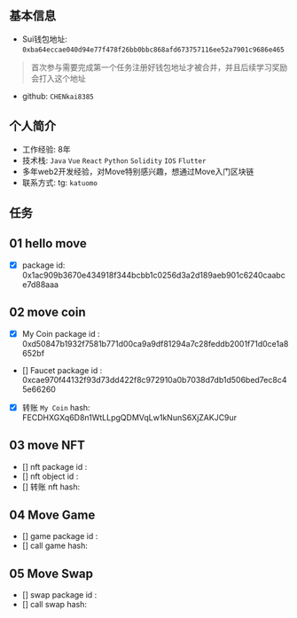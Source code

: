 ## 基本信息
- Sui钱包地址: `0xba64eccae040d94e77f478f26bb0bbc868afd673757116ee52a7901c9686e465`
> 首次参与需要完成第一个任务注册好钱包地址才被合并，并且后续学习奖励会打入这个地址
- github: `CHENkai8385`

## 个人简介
- 工作经验: 8年
- 技术栈: `Java` `Vue` `React` `Python` `Solidity` `IOS` `Flutter`
- 多年web2开发经验，对Move特别感兴趣，想通过Move入门区块链
- 联系方式: tg: `katuomo` 

## 任务

##   01 hello move  
- [x] package id: 0x1ac909b3670e434918f344bcbb1c0256d3a2d189aeb901c6240caabce7d88aaa

##   02 move coin
- [x] My Coin package id : 0xd50847b1932f7581b771d00ca9a9df81294a7c28feddb2001f71d0ce1a8652bf
- [] Faucet package id : 0xcae970f44132f93d73dd422f8c972910a0b7038d7db1d506bed7ec8c45e66260
- [x] 转账 `My Coin` hash: FECDHXGXq6D8n1WtLLpgQDMVqLw1kNunS6XjZAKJC9ur

##   03 move NFT
- [] nft package id :
- [] nft object id : 
- [] 转账 nft  hash:

##   04 Move Game
- [] game package id :
- [] call game hash:

##   05 Move Swap
- [] swap package id :
- [] call swap hash:
